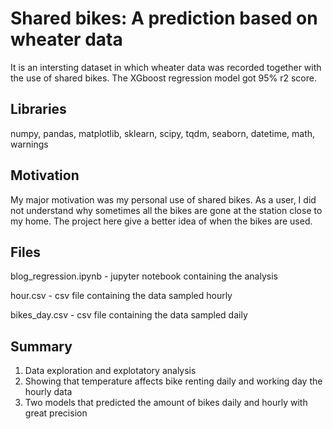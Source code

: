 # Shared bikes: A prediction based on wheater data

It is an intersting dataset in which wheater data was recorded together with the use of shared bikes. The XGboost regression model got 95% r2 score.

Libraries
---------
  numpy,
  pandas,
  matplotlib,
  sklearn,
  scipy,
  tqdm,
  seaborn,
  datetime,
  math,
  warnings
  
Motivation 
---------
  My major motivation was my personal use of shared bikes. As a user, I did not understand why sometimes all the bikes are gone at the station close to my home. The project here give a better idea of when the bikes are used.

Files
---------
  blog_regression.ipynb - jupyter notebook containing the analysis
  
  hour.csv - csv file containing the data sampled hourly
  
  bikes_day.csv - csv file containing the data sampled daily
  
Summary
---------
1. Data exploration and explotatory analysis
2. Showing that temperature affects bike renting daily and working day the hourly data
3. Two models that predicted the amount of bikes daily and hourly with great precision
